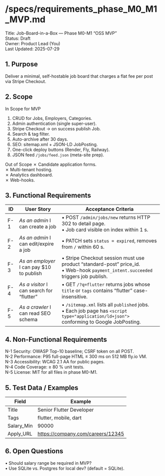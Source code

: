 # /specs/requirements_phase_M0_M1_MVP.md
Title: Job-Board-in-a-Box — Phase M0-M1 “OSS MVP”  
Status: Draft  
Owner: Product Lead (You)  
Last Updated: 2025-07-29  

## 1. Purpose  
Deliver a minimal, self-hostable job board that charges a flat fee per post via Stripe Checkout.

## 2. Scope
In Scope for MVP
1. CRUD for Jobs, Employers, Categories.
2. Admin authentication (single super-user).
3. Stripe Checkout → on success publish Job.
4. Search & tag filter.
5. Auto-archive after 30 days.
6. SEO: sitemap.xml + JSON-LD JobPosting.
7. One-click deploy buttons (Render, Fly, Railway).
8. JSON feed `/jobs/feed.json` (meta-site prep).

Out of Scope
✗ Candidate application forms.  
✗ Multi-tenant hosting.  
✗ Analytics dashboard.  
✗ Web-hooks.

## 3. Functional Requirements
ID | User Story | Acceptance Criteria
---|------------|--------------------
F-1 | *As an admin* I can create a job | • POST `/admin/jobs/new` returns HTTP 302 to detail page.<br>• Job card visible on index within 1 s.
F-2 | *As an admin* I can edit/expire a job | • PATCH sets `status = expired`, removes from `/` within 60 s.
F-3 | *As an employer* I can pay $10 to publish | • Stripe Checkout session must use product “standard-post” price_id.<br>• Web-hook `payment_intent.succeeded` triggers job publish.
F-4 | *As a visitor* I can search for “flutter” | • GET `/?q=flutter` returns jobs whose `title` or `tags` contains “flutter” case-insensitive.
F-5 | *As a crawler* I can read SEO schema | • `/sitemap.xml` lists all `published` jobs.<br>• Each job page has `<script type="application/ld+json">` conforming to Google JobPosting.

## 4. Non-Functional Requirements
N-1 Security: OWASP Top-10 baseline; CSRF token on all POST.  
N-2 Performance: P95 full-page HTML ≤ 300 ms on 512 MB fly.io VM.  
N-3 Accessibility: WCAG 2.1 AA for public pages.  
N-4 Code Coverage: ≥ 80 % unit tests.  
N-5 License: MIT for all files in phase M0-M1.

## 5. Test Data / Examples
| Field      | Example                           |
|------------|-----------------------------------|
| Title      | Senior Flutter Developer          |
| Tags       | flutter, mobile, dart             |
| Salary_Min | 90000                             |
| Apply_URL  | https://company.com/careers/12345 |

## 6. Open Questions
• Should salary range be required in MVP?  
• Use SQLite vs. Postgres for local dev? (default = SQLite).

